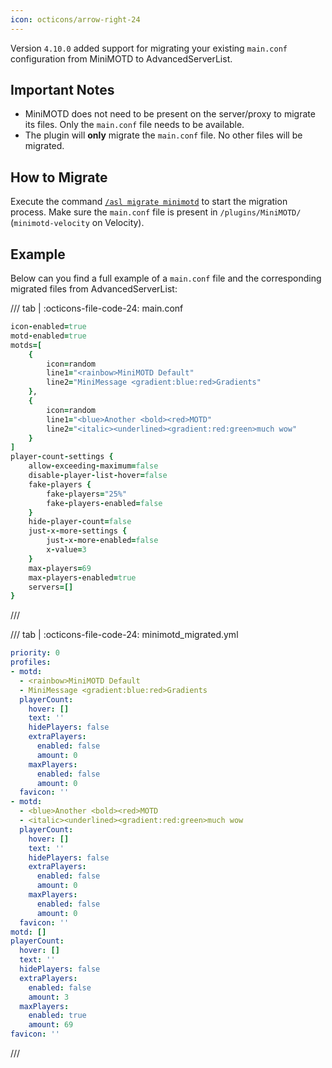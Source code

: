 ```yaml
---
icon: octicons/arrow-right-24
---
```


Version `4.10.0` added support for migrating your existing `main.conf` configuration from MiniMOTD to AdvancedServerList.

## Important Notes

- MiniMOTD does not need to be present on the server/proxy to migrate its files. Only the `main.conf` file needs to be available.
- The plugin will **only** migrate the `main.conf` file. No other files will be migrated.

## How to Migrate

Execute the command [`/asl migrate minimotd`](../commands/index.md#migrate) to start the migration process. Make sure the `main.conf` file is present in `/plugins/MiniMOTD/` (`minimotd-velocity` on Velocity).

## Example

Below can you find a full example of a `main.conf` file and the corresponding migrated files from AdvancedServerList:

/// tab | :octicons-file-code-24: main.conf
```ruby
icon-enabled=true
motd-enabled=true
motds=[
    {
        icon=random
        line1="<rainbow>MiniMOTD Default"
        line2="MiniMessage <gradient:blue:red>Gradients"
    },
    {
        icon=random
        line1="<blue>Another <bold><red>MOTD"
        line2="<italic><underlined><gradient:red:green>much wow"
    }
]
player-count-settings {
    allow-exceeding-maximum=false
    disable-player-list-hover=false
    fake-players {
        fake-players="25%"
        fake-players-enabled=false
    }
    hide-player-count=false
    just-x-more-settings {
        just-x-more-enabled=false
        x-value=3
    }
    max-players=69
    max-players-enabled=true
    servers=[]
}
```
///

/// tab | :octicons-file-code-24: minimotd_migrated.yml
```yaml
priority: 0
profiles:
- motd:
  - <rainbow>MiniMOTD Default
  - MiniMessage <gradient:blue:red>Gradients
  playerCount:
    hover: []
    text: ''
    hidePlayers: false
    extraPlayers:
      enabled: false
      amount: 0
    maxPlayers:
      enabled: false
      amount: 0
  favicon: ''
- motd:
  - <blue>Another <bold><red>MOTD
  - <italic><underlined><gradient:red:green>much wow
  playerCount:
    hover: []
    text: ''
    hidePlayers: false
    extraPlayers:
      enabled: false
      amount: 0
    maxPlayers:
      enabled: false
      amount: 0
  favicon: ''
motd: []
playerCount:
  hover: []
  text: ''
  hidePlayers: false
  extraPlayers:
    enabled: false
    amount: 3
  maxPlayers:
    enabled: true
    amount: 69
favicon: ''
```
///